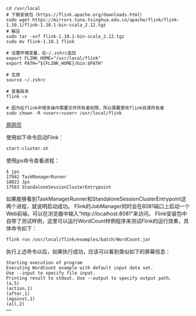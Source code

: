 ```
cd /usr/local
# 下载安装包（https://flink.apache.org/downloads.html）
sudo wget https://mirrors.tuna.tsinghua.edu.cn/apache/flink/flink-1.10.1/flink-1.10.1-bin-scala_2.12.tgz
# 解压
sudo tar -xvf flink-1.10.1-bin-scala_2.12.tgz
sudo mv flink-1.10.1 flink

# 设置环境变量，在~/.zshrc追加
export FLINK_HOME="/usr/local/flink"
export PATH="${FLINK_HOME}/bin:$PATH"

# 生效
source ~/.zshrc

# 查看版本
flink -v

# 因为在flink中很多操作需要文件所有者权限，所以需要更改flink目录所有者
sudo chown -R <user>:<user> /usr/local/flink
```

[原网页](<http://dblab.xmu.edu.cn/blog/2507-2/>)

使用如下命令启动Flink：

```bash
start-cluster.sh
```

使用jps命令查看进程：

```
$ jps
17942 TaskManagerRunner
18022 Jps
17503 StandaloneSessionClusterEntrypoint
```

如果能够看到TaskManagerRunner和StandaloneSessionClusterEntrypoint这两个进程，就说明启动成功。
Flink的JobManager同时会在8081端口上启动一个Web前端，可以在浏览器中输入“http://localhost:8081”来访问。
Flink安装包中自带了测试样例，这里可以运行WordCount样例程序来测试Flink的运行效果，具体命令如下：

```bash
flink run /usr/local/flink/examples/batch/WordCount.jar
```

执行上述命令以后，如果执行成功，应该可以看到类似如下的屏幕信息：

```
Starting execution of program
Executing WordCount example with default input data set.
Use --input to specify file input.
Printing result to stdout. Use --output to specify output path.
(a,5)
(action,1)
(after,1)
(against,1)
(all,2)
……
```